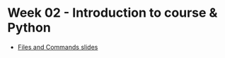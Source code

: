 # Week 02 - Introduction to course & Python

- [Files and Commands slides](https://slides.com/hackbulgaria/python101-9th-files#/)
